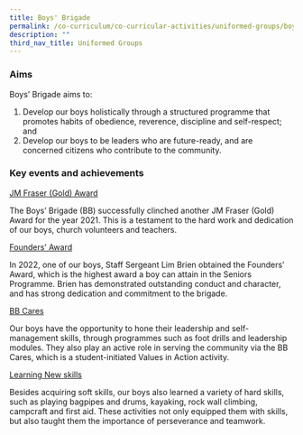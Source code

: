```yaml
---
title: Boys' Brigade
permalink: /co-curriculum/co-curricular-activities/uniformed-groups/boys-brigade/
description: ""
third_nav_title: Uniformed Groups
---
```

### Aims

Boys’ Brigade aims to:

1.  Develop our boys holistically through a structured programme that promotes habits of obedience, reverence, discipline and self-respect; and
2.  Develop our boys to be leaders who are future-ready, and are concerned citizens who contribute to the community.

### Key events and achievements

<u>JM Fraser (Gold) Award</u>

The Boys’ Brigade (BB) successfully clinched another JM Fraser (Gold) Award for the year 2021. This is a testament to the hard work and dedication of our boys, church volunteers and teachers.

<u>Founders’ Award</u>

In 2022, one of our boys, Staff Sergeant Lim Brien obtained the Founders’ Award, which is the highest award a boy can attain in the Seniors Programme. Brien has demonstrated outstanding conduct and character, and has strong dedication and commitment to the brigade.

<u>BB Cares</u>

Our boys have the opportunity to hone their leadership and self-management skills, through programmes such as foot drills and leadership modules. They also play an active role in serving the community via the BB Cares, which is a student-initiated Values in Action activity.

<u>Learning New skills</u>

Besides acquiring soft skills, our boys also learned a variety of hard skills, such as playing bagpipes and drums, kayaking, rock wall climbing, campcraft and first aid. These activities not only equipped them with skills, but also taught them the importance of perseverance and teamwork.